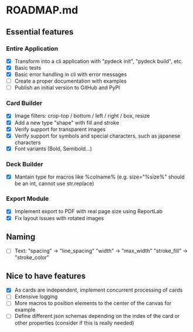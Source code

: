 # ROADMAP.md

## Essential features

### Entire Application
- [x] Transform into a cli application with "pydeck init", "pydeck build", etc.
- [x] Basic tests
- [x] Basic error handling in cli with error messages
- [ ] Create a proper documentation with examples
- [ ] Publish an initial version to GitHub and PyPI

### Card Builder
- [x] Image filters: crop-top / bottom / left / right / box, resize
- [x] Add a new type "shape" with fill and stroke
- [x] Verify support for transparent images
- [x] Verify support for symbols and special characters, such as japanese characters
- [x] Font variants (Bold, Semibold...)

### Deck Builder
- [x] Mantain type for macros like %colname% (e.g. size="%size%" should be an int, cannot use str.replace)

### Export Module
- [x] Implement export to PDF with real page size using ReportLab
- [x] Fix layout issues with rotated images

## Naming
- [ ] Text:
      "spacing"     -> "line_spacing"
      "width"       -> "max_width"
      "stroke_fill" -> "stroke_color"

## Nice to have features
- [x] As cards are independent, implement concurrent processing of cards
- [ ] Extensive logging
- [ ] More macros to position elements to the center of the canvas for example
- [ ] Define different json schemas depending on the index of the card or other properties (consider if this is really needed)
